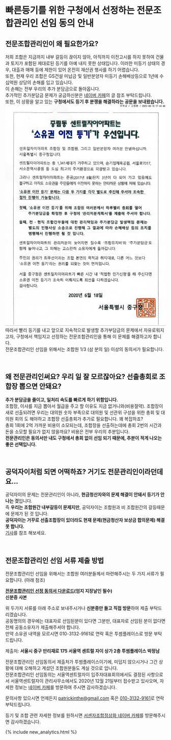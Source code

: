 # 빠른등기를 위한 구청에서 선정하는 전문조합관리인 선임 동의 안내

## 전문조합관리인이 왜 필요한가요?
저희 조합은 지금까지 내부 갈등이 끊이지 않아, 아직까지 이전고시를 하지 못하여 건물과 토지가 포함된 제대로된 등기를 아예 내지 못한 상태입니다. 
이러한 미등기 상태의 경우, 대출과 매매 등에 제한이 있어 온전히 재산권 행사를 하기 어렵습니다.  
또한, 현재 우리 조합은 GS건설 미납금 및 일반분양자 미등기 손해배상등으로 1년에 수십억원 상당의 손해를 입고 있습니다.  
이 손해는 전부 우리의 추가 분담금으로 돌아옵니다.  
추가적인 추가분담금 문제가 궁금하신분은 [네이버 카페](https://cafe.naver.com/seosenzxi)의 글 참조 부탁드립니다.  
또한, 이 상황을 알고 있는 **구청에서도 등기 후 분쟁을 해결하라는 공문을 보내왔습니다.**  
![중구청 공문](/document.png)  
따라서 빨리 등기를 내고 앞으로 지속적으로 발생할 추가부담금의 문제에서 자유로워지고자, 구청에서 책임지고 선정하는 전문조합관리인을 통해 이 문제를 해결하고자 합니다.  
전문조합관리인 선임을 위해서는 조합원 1/3 (삼 분의 일) 이상의 동의서가 필요합니다. 

<br />

## 왜 전문관리인써요? 우리 일 잘 모르잖아요? 선출총회로 조합장 뽑으면 안돼요?
**추가 분담금을 줄이고, 일처리 속도를 빠르게 하기 위함입니다.**  
조합장, 이사를 지금 뽑아서 월급을 주고 할 이유도 지금 없거니와(비용절약). 조합장이 새로 선출되려면 우리는 대의원 숫자 부족으로 대의원 및 선관위 구성을 위한 총회 및 대의원 회의 도 해야하고 조합장 선출총회가 추가로 필요합니다. 꽤 복잡하죠?  
총회 1회에 2억 가까운 비용이 소모되는데, 조합장을 선출하는데에 총회 2번의 시간과 돈을 소모할 필요가 없지 않을까요? 비용은 전부 우리의 추분입니다.  
**전문관리인은 동의서만 내도 구청에서 총회 없이 선임 되기 때문에, 추분이 적게 나오는 좋은 선택입니다.**  

<br />
  
## 공덕자이처럼 되면 어떡하죠? 거기도 전문관리인이라던데요...  
공덕자이의 문제는 전문관리인이 아니라, **현금청산자와의 문제 해결이 안돼서 등기가 안나는 것**입니다.  
즉 **우리는 조합원간 내부갈등이 문제지만**, 공덕자이는 조합원과 비 조합원간의 갈등때문에 문제가 된 것 입니다.  
**공덕자이는 거꾸로 선출조합장이 있더라도 현재 문제(현금청산자 보상금 합의문제) 해결 못 합니다.**  
[기사](http://news.tf.co.kr/read/economy/1823992.htm)를 참조 해보세요.  

<br />

## 전문조합관리인 선임 서류 제출 방법
전문조합관리인 선임을 위해서는 조합원 여러분들께서 마련해주시는 두 가지 서류가 필요합니다. (아래 참조)  
  
**<a id="raw-url" href="https://raw.githubusercontent.com/patrickinthe/StaticWeb/master/%EC%A0%84%EB%AC%B8%EA%B4%80%EB%A6%AC%EC%9D%B8%EC%84%A0%EC%A0%95%EB%8F%99%EC%9D%98%EC%84%9C.pdf" download>전문조합관리인 선정 동의서 다운로드</a>(엄지 지장날인 필수)**  
**신분증 사본**  
  
위 두가지 서류를 아래 주소로 보내주시거나 **신분증만 들고 직접 방문**하여 제출 부탁드리겠습니다.  
공동명의의 경우에는 대표자로 선임된분이 있다면 그분만, 대표자로 선임된 분이 없다면 전체 공동소유자가 제출해주셔야 합니다.  
만약 소유권 내역을 모르시면 010-3132-9161로 연락 혹은 투썸플레이스로 방문 부탁드립니다.  
  
제출처: **서울시 중구 만리재로 175 서울역 센트럴 자이 상가 2층 투썸플레이스 박정남**  

전문조합관리인 선임동의서 제출처가 투썸플레이스이기에, 미덥지 않으시거나 그간 상황에 대해 오해하고 계셨던 조합원분들도 계실 것으로 압니다.  
전문조합관리인 선임동의는 서울역센트럴자이 입주자대표회의에서도 결정된 사항으로서 서울역센트럴자이 관리사무소에서도 2020년 12월 21일부터 접수받고 있사오며, 자세한 정보는 [네이버 카페](https://cafe.naver.com/seosenzxi)를 방문하여 주시면 감사하겠습니다.  

문의사항 있으시면 언제든지 <a href="mailto:patrickinthe@gmail.com">patrickinthe@gmail.com</a> 혹은 [010-3132-9161](tel:01031329161)로 연락 부탁드립니다.  

등기 및 조합 관련 자세한 정보를 원하시면 [서센자조합정상화 네이버 카페](https://cafe.naver.com/seosenzxi)를 방문해주시면 감사하겠습니다.  


{% include new_analytics.html %}
